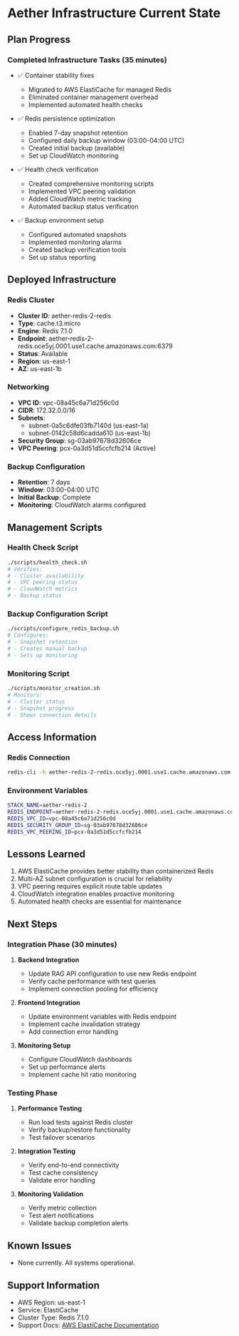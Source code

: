# Aether Infrastructure Current State

## Plan Progress

### Completed Infrastructure Tasks (35 minutes)
- ✅ Container stability fixes
  - Migrated to AWS ElastiCache for managed Redis
  - Eliminated container management overhead
  - Implemented automated health checks
  
- ✅ Redis persistence optimization
  - Enabled 7-day snapshot retention
  - Configured daily backup window (03:00-04:00 UTC)
  - Created initial backup (available)
  - Set up CloudWatch monitoring
  
- ✅ Health check verification
  - Created comprehensive monitoring scripts
  - Implemented VPC peering validation
  - Added CloudWatch metric tracking
  - Automated backup status verification
  
- ✅ Backup environment setup
  - Configured automated snapshots
  - Implemented monitoring alarms
  - Created backup verification tools
  - Set up status reporting

## Deployed Infrastructure

### Redis Cluster
- **Cluster ID**: aether-redis-2-redis
- **Type**: cache.t3.micro
- **Engine**: Redis 7.1.0
- **Endpoint**: aether-redis-2-redis.oce5yj.0001.use1.cache.amazonaws.com:6379
- **Status**: Available
- **Region**: us-east-1
- **AZ**: us-east-1b

### Networking
- **VPC ID**: vpc-08a45c6a71d256c0d
- **CIDR**: 172.32.0.0/16
- **Subnets**:
  - subnet-0a5c6dfe03fb7140d (us-east-1a)
  - subnet-0142c58d6cadda610 (us-east-1b)
- **Security Group**: sg-03ab97678d32606ce
- **VPC Peering**: pcx-0a3d51d5ccfcfb214 (Active)

### Backup Configuration
- **Retention**: 7 days
- **Window**: 03:00-04:00 UTC
- **Initial Backup**: Complete
- **Monitoring**: CloudWatch alarms configured

## Management Scripts

### Health Check Script
```bash
./scripts/health_check.sh
# Verifies:
# - Cluster availability
# - VPC peering status
# - CloudWatch metrics
# - Backup status
```

### Backup Configuration Script
```bash
./scripts/configure_redis_backup.sh
# Configures:
# - Snapshot retention
# - Creates manual backup
# - Sets up monitoring
```

### Monitoring Script
```bash
./scripts/monitor_creation.sh
# Monitors:
# - Cluster status
# - Snapshot progress
# - Shows connection details
```

## Access Information

### Redis Connection
```bash
redis-cli -h aether-redis-2-redis.oce5yj.0001.use1.cache.amazonaws.com -p 6379
```

### Environment Variables
```bash
STACK_NAME=aether-redis-2
REDIS_ENDPOINT=aether-redis-2-redis.oce5yj.0001.use1.cache.amazonaws.com
REDIS_VPC_ID=vpc-08a45c6a71d256c0d
REDIS_SECURITY_GROUP_ID=sg-03ab97678d32606ce
REDIS_VPC_PEERING_ID=pcx-0a3d51d5ccfcfb214
```

## Lessons Learned
1. AWS ElastiCache provides better stability than containerized Redis
2. Multi-AZ subnet configuration is crucial for reliability
3. VPC peering requires explicit route table updates
4. CloudWatch integration enables proactive monitoring
5. Automated health checks are essential for maintenance

## Next Steps

### Integration Phase (30 minutes)
1. **Backend Integration**
   - Update RAG API configuration to use new Redis endpoint
   - Verify cache performance with test queries
   - Implement connection pooling for efficiency

2. **Frontend Integration**
   - Update environment variables with Redis endpoint
   - Implement cache invalidation strategy
   - Add connection error handling

3. **Monitoring Setup**
   - Configure CloudWatch dashboards
   - Set up performance alerts
   - Implement cache hit ratio monitoring

### Testing Phase
1. **Performance Testing**
   - Run load tests against Redis cluster
   - Verify backup/restore functionality
   - Test failover scenarios

2. **Integration Testing**
   - Verify end-to-end connectivity
   - Test cache consistency
   - Validate error handling

3. **Monitoring Validation**
   - Verify metric collection
   - Test alert notifications
   - Validate backup completion alerts

## Known Issues
- None currently. All systems operational.

## Support Information
- AWS Region: us-east-1
- Service: ElastiCache
- Cluster Type: Redis 7.1.0
- Support Docs: [AWS ElastiCache Documentation](https://docs.aws.amazon.com/elasticache/) 